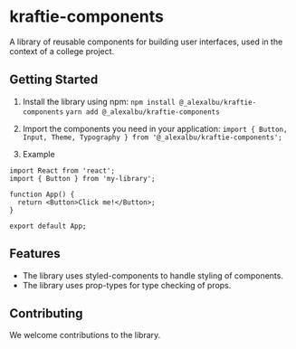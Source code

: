 # kraftie-components

A library of reusable components for building user interfaces, used in the context of a college project.

## Getting Started

1. Install the library using npm: 
  `npm install @_alexalbu/kraftie-components`
  `yarn add @_alexalbu/kraftie-components`

2. Import the components you need in your application:
  `import { Button, Input, Theme, Typography } from '@_alexalbu/kraftie-components';`

3. Example
  ```
  import React from 'react';
  import { Button } from 'my-library';

  function App() {
    return <Button>Click me!</Button>;
  }

  export default App;
  ```

## Features

  - The library uses styled-components to handle styling of components.
  - The library uses prop-types for type checking of props.

## Contributing

We welcome contributions to the library.
